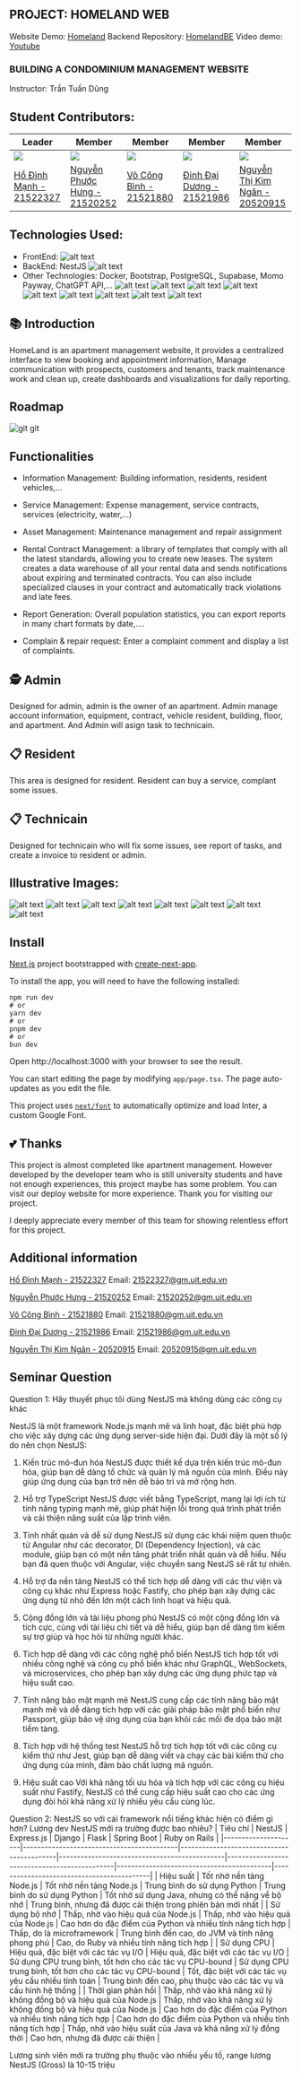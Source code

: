 ## PROJECT: HOMELAND WEB
Website Demo: [Homeland](https://uithomeland.vercel.app/)
Backend Repository: [HomelandBE](https://github.com/ManhHoDinh/HomeLandBE)
Video demo: [Youtube](https://www.youtube.com/watch?v=YjaR-8Sp0UU&t=6s)
### BUILDING A CONDOMINIUM MANAGEMENT WEBSITE
Instructor: Trần Tuấn Dũng
## Student Contributors:
| Leader  | Member | Member | Member | Member |
| ------------- | ------------- | --------------------------|------------------------|------------------------|
| [![](https://avatars.githubusercontent.com/u/97241076?v=4)](https://github.com/ManhHoDinh) | [![](https://avatars.githubusercontent.com/u/111514441?v=4)](https://github.com/phuochungus) | [![](https://avatars.githubusercontent.com/u/105732042?v=4)](https://github.com/vocongbinh) | [![](https://avatars.githubusercontent.com/u/100852896?v=4)](https://github.com/Daiduong1593572468) | [![](https://avatars.githubusercontent.com/u/107528091?s=96&v=4)](https://github.com/Ngan1808) |
| [Hồ Đình Mạnh - 21522327](https://github.com/ManhHoDinh) | [Nguyễn Phước Hưng - 21520252](https://github.com/phuochungus) | [Võ Công Bình - 21521880](https://github.com/vocongbinh) | [Đinh Đại Dương - 21521986](https://github.com/Daiduong1593572468) | [Nguyễn Thị Kim Ngân - 20520915](https://github.com/Ngan1808) |


## Technologies Used:
* FrontEnd: 
![alt text](https://img.shields.io/badge/next%20js-000000?style=for-the-badge&logo=nextdotjs&logoColor=white)
* BackEnd: NestJS
![alt text](https://img.shields.io/badge/nestJs-0000FF?style=for-the-badge&logo=nestjs&logoColor=red)
* Other Technologies: Docker, Bootstrap, PostgreSQL, Supabase, Momo Payway, ChatGPT API,...
![alt text](https://img.shields.io/badge/Visual_Studio_Code-0078D4?style=for-the-badge&logo=visual%20studio%20code&logoColor=white)
![alt text](https://img.shields.io/badge/TypeScript-007ACC?style=for-the-badge&logo=typescript&logoColor=white)
![alt text](https://img.shields.io/badge/Supabase-B73BFE?style=for-the-badge&logo=Supabase&logoColor=FFD62E)
![alt text](https://img.shields.io/badge/docker-%230db7ed.svg?style=for-the-badge&logo=docker&logoColor=white)
![alt text](https://img.shields.io/badge/ChatGPT-005C84?style=for-the-badge&logo=ChatGPT&logoColor=white)
![alt text](https://img.shields.io/badge/PostgreSQL-F24E1E?style=for-the-badge&logo=PostgreSQL&logoColor=white)
![alt text](https://img.shields.io/badge/Bootstrap-%230db7ed.svg?style=for-the-badge&logo=Bootstrap&logoColor=white)
![alt text](https://img.shields.io/badge/MoMo-FF9900?style=for-the-badge&logo=MOMO&logoColor=white)
![alt text](https://img.shields.io/badge/Vercel-000000?style=for-the-badge&logo=vercel&logoColor=white)
## 📚 Introduction
HomeLand is an apartment management website, it provides a centralized interface to view booking and appointment information, Manage communication with prospects, customers and tenants, track maintenance work and clean up, create dashboards and visualizations for daily reporting.
## Roadmap
![git git](5.png)

## Functionalities
* Information Management: Building information, residents, resident vehicles,...
* Service Management: Expense management, service contracts, services (electricity, water,...)
* Asset Management: Maintenance management and repair assignment
* Rental Contract Management: a library of templates that comply with all the latest standards, allowing you to create new leases. The system creates a data warehouse of all your rental data and sends notifications about expiring and terminated contracts. You can also include specialized clauses in your contract and automatically track violations and late fees.

* Report Generation: Overall population statistics, you can export reports in many chart formats by date,....

* Complain & repair request: Enter a complaint comment and display a list of complaints.

## 🕵️ Admin
Designed for admin, admin is the owner of an apartment. Admin manage account information, equipment, contract, vehicle resident, building, floor, and apartment. And Admin will asign task to technicain.

## 📋 Resident 
This area is designed for resident. Resident can buy a service, complant some issues.

## 📋 Technicain
Designed for technicain who will fix some issues, see report of tasks, and create a invoice to resident or admin.

## Illustrative Images:
![alt text](image-1.png)
![alt text](6.png)
![alt text](2.png)
![alt text](4.png)
![alt text](3.png)
![alt text](7.png)
![alt text](9.png)
![alt text](8.png)

## Install
[Next.js](https://nextjs.org/) project bootstrapped with [create-next-app](https://github.com/vercel/next.js/tree/canary/packages/create-next-app).

To install the app, you will need to have the following installed:
```
npm run dev
# or
yarn dev
# or
pnpm dev
# or
bun dev
```
Open http://localhost:3000 with your browser to see the result.

You can start editing the page by modifying ```app/page.tsx```. The page auto-updates as you edit the file.

This project uses [```next/font```](https://nextjs.org/docs/pages/building-your-application/optimizing/fonts) to automatically optimize and load Inter, a custom Google Font.

## 💕 Thanks
This project is almost completed like apartment management. However developed by the developer team who is still university students and have not enough experiences, this project maybe has some problem. You can visit our deploy website for more experience. Thank you for visiting our project.

I deeply appreciate every member of this team for showing relentless effort for this project.

## Additional information

 [Hồ Đình Mạnh - 21522327](https://github.com/ManhHoDinh) 
 Email: 21522327@gm.uit.edu.vn

 [Nguyễn Phước Hưng - 21520252](https://github.com/phuochungus) 
 Email: 21520252@gm.uit.edu.vn

 [Võ Công Bình - 21521880](https://github.com/vocongbinh) 
 Email: 21521880@gm.uit.edu.vn

 [Đinh Đại Dương - 21521986](https://github.com/Daiduong1593572468) 
 Email: 21521986@gm.uit.edu.vn

 [Nguyễn Thị Kim Ngân - 20520915](https://github.com/Ngan1808)
 Email: 20520915@gm.uit.edu.vn
## Seminar Question
Question 1: Hãy thuyết phục tôi dùng NestJS mà không dùng các công cụ khác

NestJS là một framework Node.js mạnh mẽ và linh hoạt, đặc biệt phù hợp cho việc xây dựng các ứng dụng server-side hiện đại. Dưới đây là một số lý do nên chọn NestJS:

1. Kiến trúc mô-đun hóa
NestJS được thiết kế dựa trên kiến trúc mô-đun hóa, giúp bạn dễ dàng tổ chức và quản lý mã nguồn của mình. Điều này giúp ứng dụng của bạn trở nên dễ bảo trì và mở rộng hơn.

2. Hỗ trợ TypeScript
NestJS được viết bằng TypeScript, mang lại lợi ích từ tính năng typing mạnh mẽ, giúp phát hiện lỗi trong quá trình phát triển và cải thiện năng suất của lập trình viên.

3. Tính nhất quán và dễ sử dụng
NestJS sử dụng các khái niệm quen thuộc từ Angular như các decorator, DI (Dependency Injection), và các module, giúp bạn có một nền tảng phát triển nhất quán và dễ hiểu. Nếu bạn đã quen thuộc với Angular, việc chuyển sang NestJS sẽ rất tự nhiên.

4. Hỗ trợ đa nền tảng
NestJS có thể tích hợp dễ dàng với các thư viện và công cụ khác như Express hoặc Fastify, cho phép bạn xây dựng các ứng dụng từ nhỏ đến lớn một cách linh hoạt và hiệu quả.

5. Cộng đồng lớn và tài liệu phong phú
NestJS có một cộng đồng lớn và tích cực, cùng với tài liệu chi tiết và dễ hiểu, giúp bạn dễ dàng tìm kiếm sự trợ giúp và học hỏi từ những người khác.

6. Tích hợp dễ dàng với các công nghệ phổ biến
NestJS tích hợp tốt với nhiều công nghệ và công cụ phổ biến khác như GraphQL, WebSockets, và microservices, cho phép bạn xây dựng các ứng dụng phức tạp và hiệu suất cao.

7. Tính năng bảo mật mạnh mẽ
NestJS cung cấp các tính năng bảo mật mạnh mẽ và dễ dàng tích hợp với các giải pháp bảo mật phổ biến như Passport, giúp bảo vệ ứng dụng của bạn khỏi các mối đe dọa bảo mật tiềm tàng.

8. Tích hợp với hệ thống test
NestJS hỗ trợ tích hợp tốt với các công cụ kiểm thử như Jest, giúp bạn dễ dàng viết và chạy các bài kiểm thử cho ứng dụng của mình, đảm bảo chất lượng mã nguồn.

9. Hiệu suất cao
Với khả năng tối ưu hóa và tích hợp với các công cụ hiệu suất như Fastify, NestJS có thể cung cấp hiệu suất cao cho các ứng dụng đòi hỏi khả năng xử lý nhiều yêu cầu cùng lúc.

Question 2: NestJS so với cái framework nổi tiếng khác hiện có điểm gì hơn? Lương dev NestJS mới ra trường được bao nhiêu?
| Tiêu chí            | NestJS                                    | Express.js                                | Django                                        | Flask                                         | Spring Boot                               | Ruby on Rails                             |
|---------------------|-------------------------------------------|-------------------------------------------|----------------------------------------------|----------------------------------------------|-------------------------------------------|-------------------------------------------|
| Hiệu suất           | Tốt nhờ nền tảng Node.js                  | Tốt nhờ nền tảng Node.js                  | Trung bình do sử dụng Python                 | Trung bình do sử dụng Python                | Tốt nhờ sử dụng Java, nhưng có thể nặng về bộ nhớ | Trung bình, nhưng đã được cải thiện trong phiên bản mới nhất |
| Sử dụng bộ nhớ      | Thấp, nhờ vào hiệu quả của Node.js        | Thấp, nhờ vào hiệu quả của Node.js        | Cao hơn do đặc điểm của Python và nhiều tính năng tích hợp | Thấp, do là microframework                | Trung bình đến cao, do JVM và tính năng phong phú | Cao, do Ruby và nhiều tính năng tích hợp |
| Sử dụng CPU         | Hiệu quả, đặc biệt với các tác vụ I/O     | Hiệu quả, đặc biệt với các tác vụ I/O     | Sử dụng CPU trung bình, tốt hơn cho các tác vụ CPU-bound | Sử dụng CPU trung bình, tốt hơn cho các tác vụ CPU-bound | Tốt, đặc biệt với các tác vụ yêu cầu nhiều tính toán | Trung bình đến cao, phụ thuộc vào các tác vụ và cấu hình hệ thống |
| Thời gian phản hồi  | Thấp, nhờ vào khả năng xử lý không đồng bộ và hiệu quả của Node.js | Thấp, nhờ vào khả năng xử lý không đồng bộ và hiệu quả của Node.js | Cao hơn do đặc điểm của Python và nhiều tính năng tích hợp | Cao hơn do đặc điểm của Python và nhiều tính năng tích hợp | Thấp, nhờ vào hiệu suất của Java và khả năng xử lý đồng thời | Cao hơn, nhưng đã được cải thiện        |



Lương sinh viên mới ra trường phụ thuộc vào nhiều yếu tố, range lương NestJS (Gross) là 10-15 triệu
